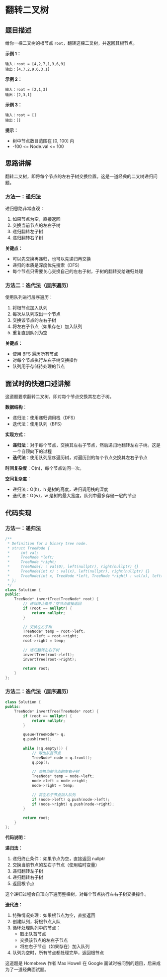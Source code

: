 # 翻转二叉树

## 题目描述

给你一棵二叉树的根节点 `root`，翻转这棵二叉树，并返回其根节点。

**示例 1：**
```
输入：root = [4,2,7,1,3,6,9]
输出：[4,7,2,9,6,3,1]
```

**示例 2：**
```
输入：root = [2,1,3]
输出：[2,3,1]
```

**示例 3：**
```
输入：root = []
输出：[]
```

**提示：**
- 树中节点数目范围在 [0, 100] 内
- -100 <= Node.val <= 100

## 思路讲解

翻转二叉树，即将每个节点的左右子树交换位置。这是一道经典的二叉树递归问题。

### 方法一：递归法

递归思路非常直观：
1. 如果节点为空，直接返回
2. 交换当前节点的左右子树
3. 递归翻转左子树
4. 递归翻转右子树

**关键点：**
- 可以先交换再递归，也可以先递归再交换
- 递归的本质是深度优先搜索（DFS）
- 每个节点只需要关心交换自己的左右子树，子树的翻转交给递归处理

### 方法二：迭代法（层序遍历）

使用队列进行层序遍历：
1. 将根节点加入队列
2. 每次从队列取出一个节点
3. 交换该节点的左右子树
4. 将左右子节点（如果存在）加入队列
5. 重复直到队列为空

**关键点：**
- 使用 BFS 遍历所有节点
- 对每个节点执行左右子树交换操作
- 队列用于存储待处理的节点

## 面试时的快速口述讲解

这道题要求翻转二叉树，即对每个节点交换其左右子树。

**数据结构**：
- 递归法：使用递归调用栈（DFS）
- 迭代法：使用队列（BFS）

**实现方式**：
- **递归法**：对于每个节点，交换其左右子节点，然后递归地翻转左右子树。这是一个自顶向下的过程
- **迭代法**：使用队列层序遍历树，对遍历到的每个节点交换其左右子节点

**时间复杂度**：O(n)，每个节点访问一次。

**空间复杂度**：
- 递归法：O(h)，h 是树的高度，递归调用栈的深度
- 迭代法：O(w)，w 是树的最大宽度，队列中最多存储一层的节点

## 代码实现

### 方法一：递归法

```cpp
/**
 * Definition for a binary tree node.
 * struct TreeNode {
 *     int val;
 *     TreeNode *left;
 *     TreeNode *right;
 *     TreeNode() : val(0), left(nullptr), right(nullptr) {}
 *     TreeNode(int x) : val(x), left(nullptr), right(nullptr) {}
 *     TreeNode(int x, TreeNode *left, TreeNode *right) : val(x), left(left), right(right) {}
 * };
 */
class Solution {
public:
    TreeNode* invertTree(TreeNode* root) {
        // 递归终止条件：空节点直接返回
        if (root == nullptr) {
            return nullptr;
        }
        
        // 交换左右子树
        TreeNode* temp = root->left;
        root->left = root->right;
        root->right = temp;
        
        // 递归翻转左右子树
        invertTree(root->left);
        invertTree(root->right);
        
        return root;
    }
};
```

### 方法二：迭代法（层序遍历）

```cpp
class Solution {
public:
    TreeNode* invertTree(TreeNode* root) {
        if (root == nullptr) {
            return nullptr;
        }
        
        queue<TreeNode*> q;
        q.push(root);
        
        while (!q.empty()) {
            // 取出队首节点
            TreeNode* node = q.front();
            q.pop();
            
            // 交换当前节点的左右子树
            TreeNode* temp = node->left;
            node->left = node->right;
            node->right = temp;
            
            // 将左右子节点加入队列
            if (node->left) q.push(node->left);
            if (node->right) q.push(node->right);
        }
        
        return root;
    }
};
```

**代码说明：**

**递归法：**
1. 递归终止条件：如果节点为空，直接返回 nullptr
2. 交换当前节点的左右子节点（使用临时变量）
3. 递归翻转左子树
4. 递归翻转右子树
5. 返回根节点

这个递归过程会自顶向下遍历整棵树，对每个节点执行左右子树交换操作。

**迭代法：**
1. 特殊情况处理：如果根节点为空，直接返回
2. 创建队列，将根节点入队
3. 循环处理队列中的节点：
   - 取出队首节点
   - 交换该节点的左右子节点
   - 将左右子节点（如果存在）加入队列
4. 队列为空时，所有节点都处理完毕，返回根节点

这道题是 Homebrew 作者 Max Howell 在 Google 面试时被问到的题目，后来成为了一道经典面试题。

